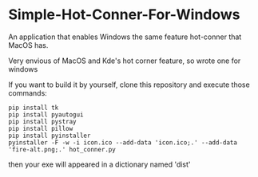 # Simple-Hot-Conner-For-Windows
An application that enables Windows the same feature hot-conner that MacOS has.

Very envious of MacOS and Kde's hot corner feature, so wrote one for windows

If you want to build it by yourself, clone this repository and execute those commands:

```
pip install tk
pip install pyautogui
pip install pystray
pip install pillow
pip install pyinstaller
pyinstaller -F -w -i icon.ico --add-data 'icon.ico;.' --add-data 'fire-alt.png;.' hot_conner.py
```
then your exe will appeared in a dictionary named 'dist'

